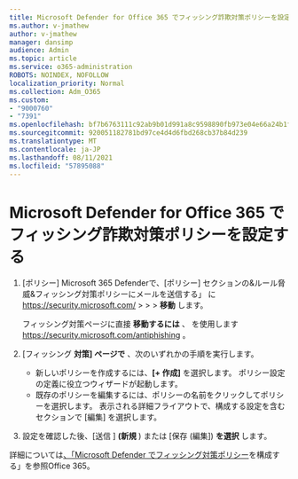 ```yaml
---
title: Microsoft Defender for Office 365 でフィッシング詐欺対策ポリシーを設定する
ms.author: v-jmathew
author: v-jmathew
manager: dansimp
audience: Admin
ms.topic: article
ms.service: o365-administration
ROBOTS: NOINDEX, NOFOLLOW
localization_priority: Normal
ms.collection: Adm_O365
ms.custom:
- "9000760"
- "7391"
ms.openlocfilehash: bf7b6763111c92ab9b01d991a8c9598890fb973e04e66a24b1f21863e11e2d91
ms.sourcegitcommit: 920051182781bd97ce4d4d6fbd268cb37b84d239
ms.translationtype: MT
ms.contentlocale: ja-JP
ms.lasthandoff: 08/11/2021
ms.locfileid: "57895088"
---
```

# <a name="set-up-anti-phishing-policies-in-microsoft-defender-for-office-365"></a>Microsoft Defender for Office 365 でフィッシング詐欺対策ポリシーを設定する

1. [ポリシー] Microsoft 365 Defenderで、[ポリシー] セクションの&ルール脅威&フィッシング対策ポリシーにメールを送信する」 に <https://security.microsoft.com/>  \>  \>  \> **移動** します。

   フィッシング対策ページに直接 **移動するには** 、 を使用します <https://security.microsoft.com/antiphishing> 。

2. [フィッシング **対策] ページで** 、次のいずれかの手順を実行します。
   - 新しいポリシーを作成するには、**[+ 作成]** を選択します。 ポリシー設定の定義に役立つウィザードが起動します。
   - 既存のポリシーを編集するには、ポリシーの名前をクリックしてポリシーを選択します。 表示される詳細フライアウトで、構成する設定を含むセクションで [編集] を選択します。

3. 設定を確認した後、[送信 ] **(新規** ) または [保存 (編集]) **を選択** します。

詳細については[、「Microsoft Defender でフィッシング対策ポリシー](https://docs.microsoft.com/microsoft-365/security/office-365-security/configure-mdo-anti-phishing-policies)を構成する」を参照Office 365。
